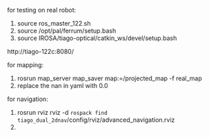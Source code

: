 for testing on real robot:
1. source ros_master_122.sh
2. source /opt/pal/ferrum/setup.bash
3. source IROSA/tiago-optical/catkin_ws/devel/setup.bash

http://tiago-122c:8080/

for mapping:
1. rosrun map_server map_saver map:=/projected_map -f real_map
2. replace the nan in yaml with 0.0

for navigation:
1. rosrun rviz rviz -d `rospack find tiago_dual_2dnav`/config/rviz/advanced_navigation.rviz
2. 